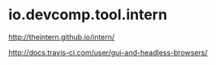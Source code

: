# io.devcomp.tool.intern


http://theintern.github.io/intern/

http://docs.travis-ci.com/user/gui-and-headless-browsers/